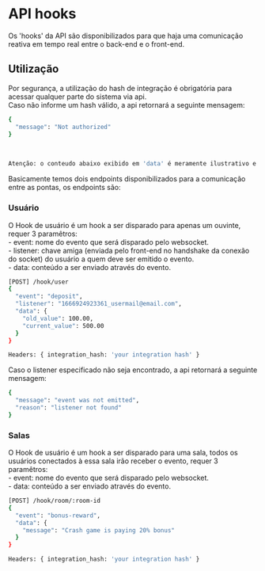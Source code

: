# API hooks

Os 'hooks' da API são disponibilizados para que haja uma comunicação reativa em tempo real entre o back-end e o front-end.

## Utilização
Por segurança, a utilização do hash de integração é obrigatória para acessar qualquer parte do sistema via api. <br/>
Caso não informe um hash válido, a api retornará a seguinte mensagem: <br/>
```bash
{
  "message": "Not authorized"
}
```
<br/>

```bash
Atenção: o conteudo abaixo exibido em 'data' é meramente ilustrativo e pode ser usado da maneira que preferir.
```

Basicamente temos dois endpoints disponibilizados para a comunicação entre as pontas, os endpoints são:
<br/>

### Usuário
O Hook de usuário é um hook a ser disparado para apenas um ouvinte, requer 3 paramêtros: <br/>
    - event: nome do evento que será disparado pelo websocket. <br/>
    - listener: chave amiga (enviada pelo front-end no handshake da conexão do socket) do usuário a quem deve ser emitido o evento. <br/>
    - data: conteúdo a ser enviado através do evento. <br/>

```bash
[POST] /hook/user
{
  "event": "deposit",
  "listener": "1666924923361_usermail@email.com",
  "data": {
    "old_value": 100.00,
    "current_value": 500.00
  }
}

Headers: { integration_hash: 'your integration hash' }
```

Caso o listener especificado não seja encontrado, a api retornará a seguinte mensagem:

```bash
{
  "message": "event was not emitted",
  "reason": "listener not found"
}
```
### Salas
O Hook de usuário é um hook a ser disparado para uma sala, todos os usuários conectados à essa sala irão receber o evento, requer 3 paramêtros: <br/>
    - event: nome do evento que será disparado pelo websocket. <br/>
    - data: conteúdo a ser enviado através do evento. <br/>

```bash
[POST] /hook/room/:room-id
{
  "event": "bonus-reward",
  "data": {
    "message": "Crash game is paying 20% bonus"
  }
}

Headers: { integration_hash: 'your integration hash' }
```

